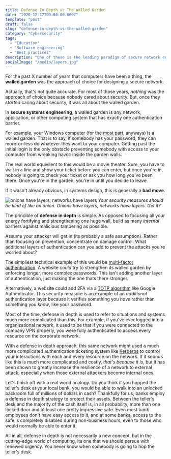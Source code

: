 ```yaml
---
title: Defense In Depth vs The Walled Garden
date: "2020-12-17T00:00:00.000Z"
template: "post"
draft: false
slug: "defense-in-depth-vs-the-walled-garden"
category: "Cybersecurity"
tags:
  - "Education"
  - "Software engineering"
  - "Best practices"
description: "One of these is the leading paradigm of secure network engineering. The other is the future. Get the full breakdown of what Defense-in-Depth is all about."
socialImage: "/media/layers.jpg"
---
```

 
For the past X number of years that computers have been a thing, the **walled garden** was the approach of choice for designing a secure network.

Actually, that's not quite accurate. For most of those years, *nothing* was the approach of choice because nobody cared about security. But, once they *started* caring about security, it was all about the walled garden.

In **secure systems engineering**, a walled garden is any network, application, or other computing system that has exactly one authentication barrier.

For example, your Windows computer (for the [most part](https://en.wikipedia.org/wiki/User_Account_Control), anyways) is a walled garden. That is to say, if somebody has your password, they can more-or-less do whatever they want to your computer. Getting past the initial login is the only obstacle preventing somebody with access to your computer from wreaking havoc inside the garden walls.

The real world equivilent to this would be a movie theater. Sure, you have to wait in a line and show your ticket before you can enter, but once you're in, nobody is going to check your ticket or ask you how long you've been there. Once you're in the garden, you're in until you decide to leave.

If it wasn't already obvious, in systems design, this is generally a **bad move**.

![onions have layers, networks have layers](/media/layers.jpg)
*Your security measures should be kind of like an onion. Onions have layers, networks have layers. Get it?*

The princible of **defense in depth** is simple. As opposed to focusing all your energy fortifying and strengthening one huge wall, build as many *internal* barriers against malicious tampering as possible. 

Assume your attacker will get in (its probably a safe assumption). Rather than focusing on prevention, concentrate on damage control. What additional layers of authentication can you add to prevent the attacks you're worried about?

The simpliest technical example of this would be [multi-factor authentication](https://en.wikipedia.org/wiki/Multi-factor_authentication). A website *could* try to strengthen its walled garden by enforcing longer, more complex passwords. This isn't adding another layer of authentication, just making the one thats there stronger. 

Alternatively, a website could add 2FA via a [TOTP algorithm](https://en.wikipedia.org/wiki/Time-based_One-Time_Password) like Google Authenticator. This security measure is an example of an *additional* authentication layer because it verifies something you *have* rather than something you *know*, like your password.

Most of the time, defense in depth is used to refer to situations and systems much more complicated than this. For example, if you've ever logged into a organizational network, it used to be that if you were connected to the company VPN properly, you were fully authenticated to access every resource on the corporate network.

With a defense in depth approach, this same network might used a much more complicated authentication ticketing system like [Kerberos](https://web.mit.edu/kerberos/) to control your interactions with each and every resource on the network. If it sounds like this is much more complicated and costly, *that's because it is*, but it has been shown to greatly increase the resilience of a network to external attack, especially when those external attackers become internal ones.

Let's finish off with a real world analogy. Do you think if you hopped the teller's desk at your local bank, you would be able to walk into an unlocked backroom full of millions of dollars in cash? Thankfully for us, banks employ a defense in depth strategy to protect their assets. Between the teller's desk and the majority of the cash itself is, in all probability, more than one locked door and at least one pretty impressive safe. Even most bank employees don't have easy access to it, and at some banks, access to the safe is completely disabled during non-business hours, even to those who would normally be able to enter it.

All in all, defense in depth is not necessarily a new concept, but in the cutting-edge world of computing, its one that we should persue with renewed urgency. You never know when somebody is going to hop the teller's desk.
